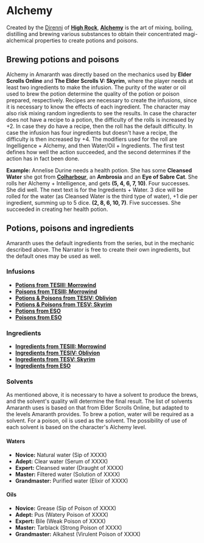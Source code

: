 # Alchemy
Created by the [Direnni](https://uesp.net/wiki/Lore:De_Rerum_Dirennis) of **[High Rock](https://en.uesp.net/wiki/Lore:High_Rock)**, **[Alchemy](https://en.uesp.net/wiki/Lore:Alchemy)** is the art of mixing, boiling, distilling and brewing various substances to obtain their concentrated magi-alchemical properties to create potions and poisons.

## Brewing potions and poisons
Alchemy in Amaranth was directly based on the mechanics used by **Elder Scrolls Online** and **The Elder Scrolls V: Skyrim**, where the player needs at least two ingredients to make the infusion. The purity of the water or oil used to brew the potion determine the quality of the potion or poison prepared, respectively. Recipes are necessary to create the infusions, since it is necessary to know the effects of each ingredient. The character may also risk mixing random ingredients to see the results. In case the character does not have a recipe to a potion, the difficulty of the rolls is increased by +2. In case they do have a recipe, then the roll has the default difficulty. In case the infusion has four ingredients but doesn't have a recipe, the difficulty is then increased by +4. The modifiers used for the roll are Ingelligence + Alchemy, and then Water/Oil + Ingredients. The first test defines how well the action succeeded, and the second determines if the action has in fact been done.

**Example:** Annelise Durine needs a health potion. She has some **Cleansed Water** she got from **[Colharbour](https://en.uesp.net/wiki/Lore:Colharbour)**, an **Ambrosia** and an **Eye of Sabre Cat**. She rolls her Alchemy + Intelligence, and gets **(5, 4, 6, 7, 10)**. Four successes. She did well. The next text is for the Ingredients + Water. 3 dice will be rolled for the water (as Cleansed Water is the third type of water), +1 die per ingredient, summing up to 5 dice. **(2, 8, 6, 10, 7)**. Five successes. She succeeded in creating her health potion.

## Potions, poisons and ingredients
Amaranth uses the default ingredients from the series, but in the mechanic described above. The Narrator is free to create their own ingredients, but the default ones may be used as well.

### Infusions
- **[Potions from TESIII: Morrowind](https://en.uesp.net/wiki/Morrowind:Potions)**
- **[Poisons from TESIII: Morrowind](https://en.uesp.net/wiki/Morrowind:Poison)**
- **[Potions & Poisons from TESIV: Oblivion](https://en.uesp.net/wiki/Oblivion:Potions)**
- **[Potions & Poisons from TESV: Skyrim](https://en.uesp.net/wiki/Skyrim:Potions)**
- **[Potions from ESO](https://en.uesp.net/wiki/Online:Potions)**
- **[Poisons from ESO](https://en.uesp.net/wiki/Online:Poisons)**

### Ingredients
- **[Ingredients from TESIII: Morrowind](https://en.uesp.net/wiki/Morrowind:Alchemy_Effects)**
- **[Ingredients from TESIV: Oblivion](https://en.uesp.net/wiki/Oblivion:Ingredients)**
- **[Ingredients from TESV: Skyrim](https://en.uesp.net/wiki/Skyrim:Ingredients)**
- **[Ingredients from ESO](https://en.uesp.net/wiki/Online:Alchemy_Ingredients)**

### Solvents
As mentioned above, it is necessary to have a solvent to produce the brews, and the solvent's quality will determine the final result. The list of solvents Amaranth uses is based on that from Elder Scrolls Online, but adapted to the levels Amaranth provides. To brew a potion, water will be required as a solvent. For a poison, oil is used as the solvent. The possibility of use of each solvent is based on the character's Alchemy level.

#### Waters
* **Novice:** Natural water (Sip of XXXX)
* **Adept:** Clear water (Serum of XXXX)
* **Expert:** Cleansed water (Draught of XXXX)
* **Master:** Filtered water (Solution of XXXX)
* **Grandmaster:** Purified water (Elixir of XXXX)

#### Oils
* **Novice:** Grease (Sip of Poison of XXXX)
* **Adept:** Pus (Watery Poison of XXXX)
* **Expert:** Bile (Weak Poison of XXXX)
* **Master:** Tarblack (Strong Poison of XXXX)
* **Grandmaster:** Alkahest (Virulent Poison of XXXX)
